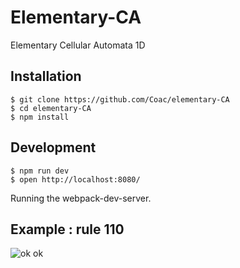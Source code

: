 # Elementary-CA
Elementary Cellular Automata 1D


## Installation
```
$ git clone https://github.com/Coac/elementary-CA
$ cd elementary-CA
$ npm install
```

## Development
```
$ npm run dev
$ open http://localhost:8080/
```
Running the webpack-dev-server.

## Example : rule 110
![ok ok](https://i.gyazo.com/d1f525d20959200031b73eb9236e7cb2.gif)

